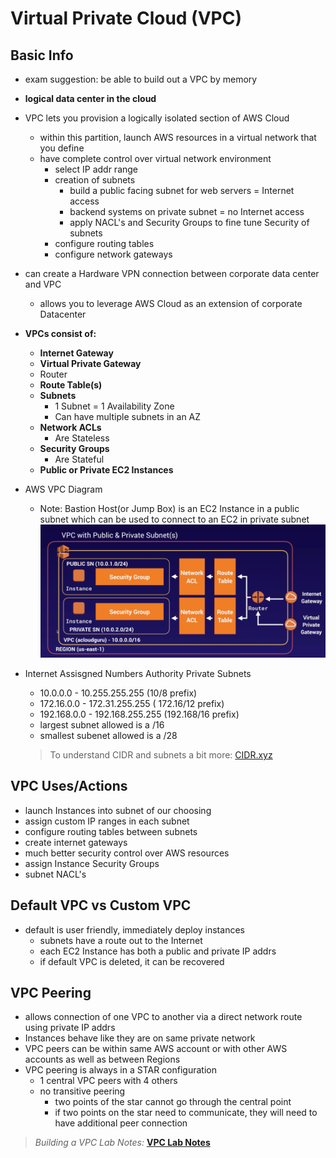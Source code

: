 # Virtual Private Cloud (VPC)

## Basic Info

* exam suggestion: be able to build out a VPC by memory
* **logical data center in the cloud**
* VPC lets you provision a logically isolated section of AWS Cloud
  * within this partition, launch AWS resources in a virtual network that you define
  * have complete control over virtual network environment
    * select IP addr range
    * creation of subnets
      * build a public facing subnet for web servers = Internet access
      * backend systems on private subnet = no Internet access
      * apply NACL's and Security Groups to fine tune Security of subnets
    * configure routing tables
    * configure network gateways
* can create a Hardware VPN connection between corporate data center and VPC
  * allows you to leverage AWS Cloud as an extension of corporate Datacenter

* **VPCs consist of:**
  * **Internet Gateway**
  * **Virtual Private Gateway**
  * Router
  * **Route Table(s)**
  * **Subnets**
    * 1 Subnet = 1 Availability Zone
    * Can have multiple subnets in an AZ
  * **Network ACLs**
    * Are Stateless
  * **Security Groups**
    * Are Stateful
  * **Public or Private EC2 Instances**

* AWS VPC Diagram
  * Note: Bastion Host(or Jump Box) is an EC2 Instance in a public subnet which can be used to connect to an EC2 in private subnet
![VPC Diagram](../images/vpc-diagram.png)

* Internet Assisgned Numbers Authority Private Subnets
  * 10.0.0.0 - 10.255.255.255 (10/8 prefix)
  * 172.16.0.0 - 172.31.255.255 ( 172.16/12 prefix)
  * 192.168.0.0 - 192.168.255.255 (192.168/16 prefix)
  * largest subnet allowed is a /16
  * smallest subenet allowed is a /28
  > To understand CIDR and subnets a bit more: [CIDR.xyz](http://cidr.xyz/)

## VPC Uses/Actions

* launch Instances into subnet of our choosing
* assign custom IP ranges in each subnet
* configure routing tables between subnets
* create internet gateways
* much better security control over AWS resources
* assign Instance Security Groups
* subnet NACL's

## Default VPC vs Custom VPC

* default is user friendly, immediately deploy instances
  * subnets have a route out to the Internet
  * each EC2 Instance has both a public and private IP addrs
  * if default VPC is deleted, it can be recovered

## VPC Peering

* allows connection of one VPC to another via a direct network route using private IP addrs
* Instances behave like they are on same private network
* VPC peers can be within same AWS account or with other AWS accounts as well as between Regions
* VPC peering is always in a STAR configuration
  * 1 central VPC peers with 4 others
  * no transitive peering
    * two points of the star cannot go through the central point
    * if two points on the star need to communicate, they will need to have additional peer connection

> *Building a VPC Lab Notes:* [**VPC Lab Notes**](./vpc-lab-notes.md)
